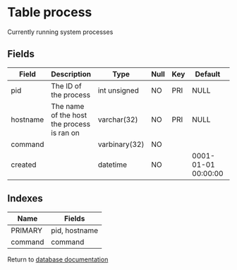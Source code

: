 Table process
===========

Currently running system processes

Fields
------

| Field    | Description                                | Type          | Null | Key | Default             | Extra |
| -------- | ------------------------------------------ | ------------- | ---- | --- | ------------------- | ----- |
| pid      | The ID of the process                      | int unsigned  | NO   | PRI | NULL                |       |
| hostname | The name of the host the process is ran on | varchar(32)   | NO   | PRI | NULL                |       |
| command  |                                            | varbinary(32) | NO   |     |                     |       |
| created  |                                            | datetime      | NO   |     | 0001-01-01 00:00:00 |       |

Indexes
------------

| Name    | Fields        |
| ------- | ------------- |
| PRIMARY | pid, hostname |
| command | command       |


Return to [database documentation](help/database)
